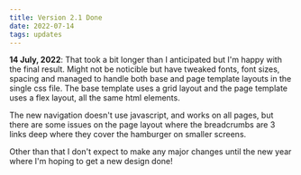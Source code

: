 ```yaml
---
title: Version 2.1 Done
date: 2022-07-14
tags: updates
---
```


**14 July, 2022**: That took a bit longer than I anticipated but I'm happy with the final result. Might not be noticible but have tweaked fonts, font sizes, spacing and managed to handle both base and page template layouts in the single css file. The base template uses a grid layout and the page template uses a flex layout, all the same html elements.

The new navigation doesn't use javascript, and works on all pages, but there are some issues on the page layout where the breadcrumbs are 3 links deep where they cover the hamburger on smaller screens.

Other than that I don't expect to make any major changes until the new year where I'm hoping to get a new design done!